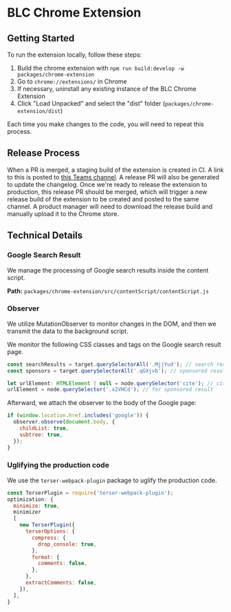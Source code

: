 # BLC Chrome Extension

## Getting Started

To run the extension locally, follow these steps:

1. Build the chrome extension with `npm run build:develop -w packages/chrome-extension`
2. Go to `chrome://extensions/` in Chrome
3. If necessary, uninstall any existing instance of the BLC Chrome Extension
4. Click "Load Unpacked" and select the "dist" folder (`packages/chrome-extension/dist`)

Each time you make changes to the code, you will need to repeat this process.

## Release Process

When a PR is merged, a staging build of the extension is created in CI. A link to this is posted to [this Teams channel](https://teams.microsoft.com/l/channel/19%3Ab45dbdd9b4fa4464a1bb2e9e0cf35e42%40thread.tacv2/Chrome%20Extension%20Build%20Notifications?groupId=ca1df385-932e-49d1-9286-e02f6e93cde4&tenantId=c29b61cd-812d-4bdc-b826-570429dda66e).
A release PR will also be generated to update the changelog. Once we're ready to release the extension to production, this
release PR should be merged, which will trigger a new release build of the extension to be created and posted to the
same channel. A product manager will need to download the release build and manually upload it to the Chrome store.

## Technical Details

### Google Search Result 

We manage the processing of Google search results inside the content script.

**Path:** `packages/chrome-extension/src/contentScript/contentScript.js`

### Observer

We utilize MutationObserver to monitor changes in the DOM, and then we transmit the data to the background script.

We monitor the following CSS classes and tags on the Google search result page.

```javascript
const searchResults = target.querySelectorAll('.MjjYud'); // search result
const sponsors = target.querySelectorAll('.qGXjvb'); // sponsored result

let urlElement: HTMLElement | null = node.querySelector('cite'); // cite tag for searchResults url
urlElement = node.querySelector('.x2VHCd'); // for sponsored result
```

Afterward, we attach the observer to the body of the Google page:

```javascript
if (window.location.href.includes('google')) {
  observer.observe(document.body, {
    childList: true,
    subtree: true,
  });
}
```

### Uglifying the production code

We use the `terser-webpack-plugin` package to uglify the production code.

```javascript
const TerserPlugin = require('terser-webpack-plugin');
optimization: {
  minimize: true,
  minimizer
  [
    new TerserPlugin({
      terserOptions: {
        compress: {
          drop_console: true,
        },
        format: {
          comments: false,
        },
      },
      extractComments: false,
    }),
  ],
}
```
